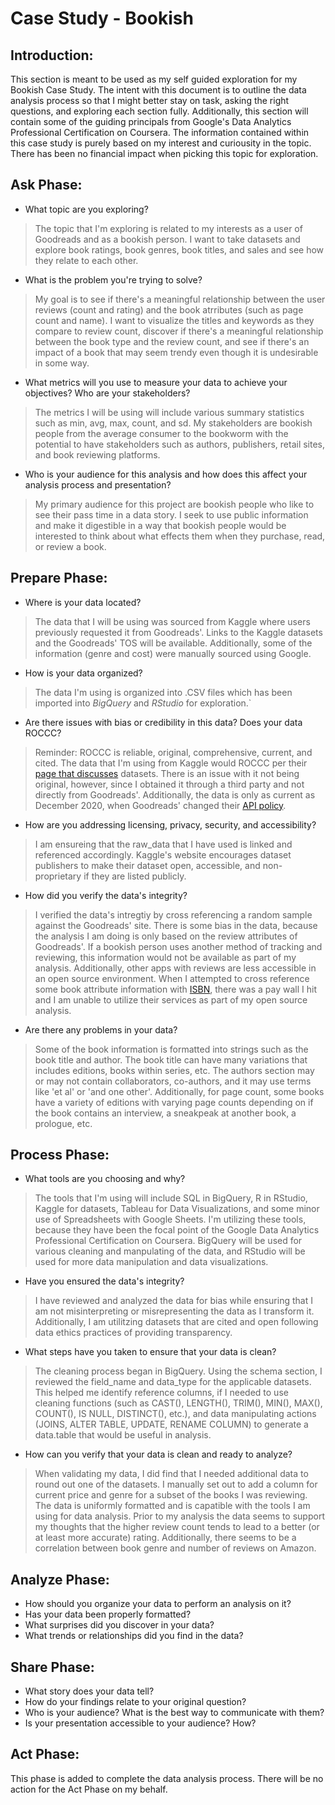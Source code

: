 # Case Study - Bookish

## Introduction:
This section is meant to be used as my self guided exploration for my Bookish Case Study. The intent with this document is to outline the data analysis process so that I might better stay on task, asking the right questions, and exploring each section fully. Additionally, this section will contain some of the guiding principals from Google's Data Analytics Professional Certification on Coursera. The information contained within this case study is purely based on my interest and curiousity in the topic. There has been no financial impact when picking this topic for exploration.

## Ask Phase:
- What topic are you exploring? 
> The topic that I'm exploring is related to my interests as a user of Goodreads and as a bookish person. I want to take datasets and explore book ratings, book genres, book titles, and sales and see how they relate to each other.
- What is the problem you're trying to solve? 
> My goal is to see if there's a meaningful relationship between the user reviews (count and rating) and the book atrributes (such as page count and name). I want to visualize the titles and keywords as they compare to review count, discover if there's a meaningful relationship between the book type and the review count, and see if there's an impact of a book that may seem trendy even though it is undesirable in some way.
- What metrics will you use to measure your data to achieve your objectives? Who are your stakeholders? 
> The metrics I will be using will include various summary statistics such as min, avg, max, count, and sd. My stakeholders are bookish people from the average consumer to the bookworm with the potential to have stakeholders such as authors, publishers, retail sites, and book reviewing platforms.
- Who is your audience for this analysis and how does this affect your analysis process and presentation? 
> My primary audience for this project are bookish people who like to see their pass time in a data story. I seek to use public information and make it digestible in a way that bookish people would be interested to think about what effects them when they purchase, read, or review a book.

## Prepare Phase:
- Where is your data located? 
> The data that I will be using was sourced from Kaggle where users previously requested it from Goodreads'. Links to the Kaggle datasets and the Goodreads' TOS will be available. Additionally, some of the information (genre and cost) were manually sourced using Google.
- How is your data organized? 
> The data I'm using is organized into .CSV files which has been imported into *BigQuery* and *RStudio* for exploration.`
- Are there issues with bias or credibility in this data? Does your data ROCCC? 
> Reminder: ROCCC is reliable, original, comprehensive, current, and cited. The data that I'm using from Kaggle would ROCCC per their [page that discusses](https://www.kaggle.com/docs/datasets) datasets. There is an issue with it not being original, however, since I obtained it through a third party and not directly from Goodreads'. Additionally, the data is only as current as December 2020, when Goodreads' changed their [API policy](https://www.goodreads.com/api/terms).
- How are you addressing licensing, privacy, security, and accessibility?
> I am ensureing that the raw_data that I have used is linked and referenced accordingly. Kaggle's website encourages dataset publishers to make their dataset open, accessible, and non-proprietary if they are listed publicly.
- How did you verify the data's integrity?
> I verified the data's intregtiy by cross referencing a random sample against the Goodreads' site. There is some bias in the data, because the analysis I am doing is only based on the review attributes of Goodreads'. If a bookish person uses another method of tracking and reviewing, this information would not be available as part of my analysis. Additionally, other apps with reviews are less accessible in an open source environment. When I attempted to cross reference some book attribute information with [ISBN](https://isbndb.com), there was a pay wall I hit and I am unable to utilize their services as part of my open source analysis.
- Are there any problems in your data?
> Some of the book information is formatted into strings such as the book title and author. The book title can have many variations that includes editions, books within series, etc. The authors section may or may not contain collaborators, co-authors, and it may use terms like 'et al' or 'and one other'. Additionally, for page count, some books have a variety of editions with varying page counts depending on if the book contains an interview, a sneakpeak at another book, a prologue, etc.

## Process Phase:
- What tools are you choosing and why?
> The tools that I'm using will include SQL in BigQuery, R in RStudio, Kaggle for datasets, Tableau for Data Visualizations, and some minor use of Spreadsheets with Google Sheets. I'm utilizing these tools, because they have been the focal point of the Google Data Analytics Professional Certification on Coursera. BigQuery will be used for various cleaning and manpulating of the data, and RStudio will be used for more data manipulation and data visualizations.
- Have you ensured the data's integrity?
> I have reviewed and analyzed the data for bias while ensuring that I am not misinterpreting or misrepresenting the data as I transform it. Additionally, I am utilitzing datasets that are cited and open following data ethics practices of providing transparency.
- What steps have you taken to ensure that your data is clean?
> The cleaning process began in BigQuery. Using the schema section, I reviewed the field_name and data_type for the applicable datasets. This helped me identify reference columns, if I needed to use cleaning functions (such as CAST(), LENGTH(), TRIM(), MIN(), MAX(), COUNT(), IS NULL, DISTINCT(), etc.), and data manipulating actions (JOINS, ALTER TABLE, UPDATE, RENAME COLUMN) to generate a data.table that would be useful in analysis.
- How can you verify that your data is clean and ready to analyze?
> When validating my data, I did find that I needed additional data to round out one of the datasets. I manually set out to add a column for current price and genre for a subset of the books I was reviewing. The data is uniformly formatted and is capatible with the tools I am using for data analysis. Prior to my analysis the data seems to support my thoughts that the higher review count tends to lead to a better (or at least more accurate) rating. Additionally, there seems to be a correlation between book genre and number of reviews on Amazon.

## Analyze Phase:
- How should you organize your data to perform an analysis on it?
- Has your data been properly formatted?
- What surprises did you discover in your data?
- What trends or relationships did you find in the data?

## Share Phase:
- What story does your data tell?
- How do your findings relate to your original question?
- Who is your audience? What is the best way to communicate with them?
- Is your presentation accessible to your audience? How?

## Act Phase:
This phase is added to complete the data analysis process. There will be no action for the Act Phase on my behalf.
